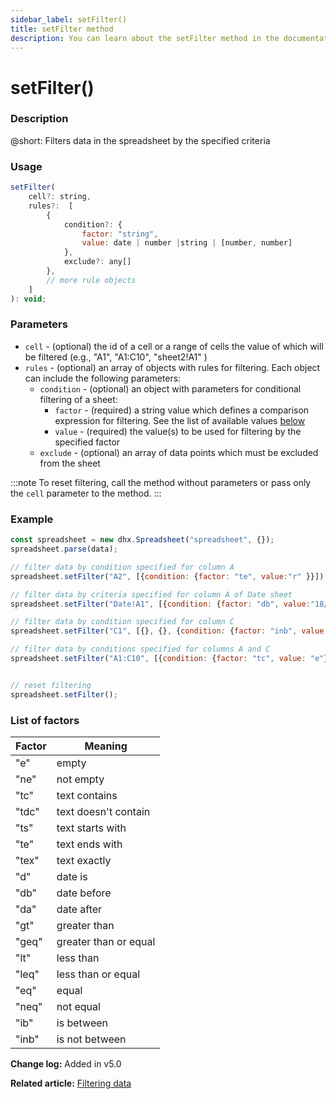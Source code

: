 ```yaml
---
sidebar_label: setFilter()
title: setFilter method
description: You can learn about the setFilter method in the documentation of the DHTMLX JavaScript Spreadsheet library. Browse developer guides and API reference, try out code examples and live demos, and download a free 30-day evaluation version of DHTMLX Spreadsheet.
---
```


# setFilter()

### Description

@short: Filters data in the spreadsheet by the specified criteria

### Usage

~~~js   
setFilter( 
    cell?: string,
    rules?:  [
        {
            condition?: {
                factor: "string", 
                value: date | number |string | [number, number]
            },
            exclude?: any[]
        },
        // more rule objects
    ]
): void;
~~~

### Parameters

- `cell` - (optional) the id of a cell or a range of cells the value of which will be filtered (e.g., "A1", "A1:C10", "sheet2!A1" )
- `rules` - (optional) an array of objects with rules for filtering. Each object can include the following parameters:
    - `condition` - (optional) an object with parameters for conditional filtering of a sheet:
        - `factor` - (required) a string value which defines a comparison expression for filtering. See the list of available values [below](#list-of-factors)
        - `value` - (required) the value(s) to be used for filtering by the specified factor
    - `exclude` - (optional) an array of data points which must be excluded from the sheet

:::note
To reset filtering, call the method without parameters or pass only the `cell` parameter to the method.
:::

### Example

~~~jsx {5,8,11,14}
const spreadsheet = new dhx.Spreadsheet("spreadsheet", {});
spreadsheet.parse(data);

// filter data by condition specified for column A
spreadsheet.setFilter("A2", [{condition: {factor: "te", value:"r" }}]);

// filter data by criteria specified for column A of Date sheet
spreadsheet.setFilter("Date!A1", [{condition: {factor: "db", value:"18/10/2022" }, exclude: ["25/06/2022"]}]);

// filter data by condition specified for column C
spreadsheet.setFilter("C1", [{}, {}, {condition: {factor: "inb", value: [5,8]}}]);

// filter data by conditions specified for columns A and C
spreadsheet.setFilter("A1:C10", [{condition: {factor: "tc", value: "e"}}, {}, {condition: {factor: "ib", value: [5,8]}}]);


// reset filtering
spreadsheet.setFilter();
~~~

### List of factors

| Factor | Meaning               |
| ------ | --------------------- |
| "e"    | empty                 |
| "ne"   | not empty             |
| "tc"   | text contains         |
| "tdc"  | text doesn't contain  |
| "ts"   | text starts with      |
| "te"   | text ends with        |
| "tex"  | text exactly          |
| "d"    | date is               |
| "db"   | date before           |
| "da"   | date after            |
| "gt"   | greater than          |
| "geq"  | greater than or equal |
| "lt"   | less than             |
| "leq"  | less than or equal    |
| "eq"   | equal                 |
| "neq"  | not equal             |
| "ib"   | is between            |
| "inb"  | is not between        |

**Change log:** Added in v5.0

**Related article:** [Filtering data](working_with_ssheet.md#filtering-data)